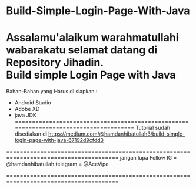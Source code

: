 # Build-Simple-Login-Page-With-Java
Assalamu'alaikum warahmatullahi wabarakatu  selamat datang di Repository Jihadin.  
Build simple Login Page with Java 
======================================================================================
Bahan-Bahan yang Harus di siapkan :
* Android Studio
* Adobe XD 
* java JDK
======================================================================================
Tutorial sudah disediakan di
https://medium.com/@hamdanhibatullah3/build-simple-login-page-with-java-67192d9cfdd3

=======================================================================================
jangan lupa Follow 
IG = @hamdanhibatullah
telegram = @AceVipe

=======================================================================================


